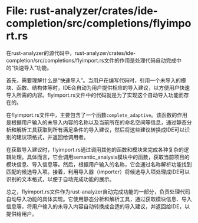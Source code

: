 # File: rust-analyzer/crates/ide-completion/src/completions/flyimport.rs

在rust-analyzer的源代码中，rust-analyzer/crates/ide-completion/src/completions/flyimport.rs文件的作用是处理代码自动完成中的“快速导入”功能。

首先，需要理解什么是“快速导入”。当用户在编写代码时，引用一个未导入的模块、函数、结构体等时，IDE会自动为用户提供相应的导入建议，以方便用户快速导入所需的内容。flyimport.rs文件中的代码就是为了实现这个自动导入功能而存在的。

在flyimport.rs文件中，主要包含了一个函数`complete_adaptive`。该函数的作用是根据用户输入的未导入内容的名称以及当前所在的命名空间等信息，通过静态分析和解析工具获取到所有满足条件的导入建议，然后将这些建议转换成IDE可以识别的建议项格式，并返回给调用者。

在获取导入建议时，flyimport.rs通过调用其他的函数和模块来完成各种复杂的逻辑处理。具体而言，它会调用semantic_analysis模块中的函数，获取当前项目的模块信息、导入信息等。然后，根据用户输入的名称，它会通过名称解析功能找到匹配的候选导入项。接着，利用导入器（importer）将候选导入项处理成IDE可以识别的文本格式，以便于自动完成功能的展示。

总之，flyimport.rs文件作为rust-analyzer自动完成功能的一部分，负责处理代码自动导入功能的具体实现。它使用静态分析和解析工具，通过获取模块信息、导入信息等，将用户输入的未导入内容自动转换成合适的导入建议，并返回给IDE，以提供给用户。

